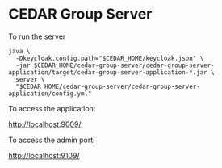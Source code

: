# CEDAR Group Server

To run the server

    java \
      -Dkeycloak.config.path="$CEDAR_HOME/keycloak.json" \
      -jar $CEDAR_HOME/cedar-group-server/cedar-group-server-application/target/cedar-group-server-application-*.jar \
      server \
      "$CEDAR_HOME/cedar-group-server/cedar-group-server-application/config.yml"

To access the application:

[http://localhost:9009/]()

To access the admin port:

[http://localhost:9109/]()